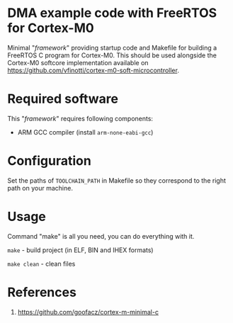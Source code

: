 # DMA example code with FreeRTOS for Cortex-M0
Minimal "*framework*" providing startup code and Makefile for building a FreeRTOS C program for Cortex-M0. This should be used alongside the Cortex-M0 softcore implementation available on https://github.com/vfinotti/cortex-m0-soft-microcontroller.

# Required software
This "*framework*" requires following components:
- ARM GCC compiler (install `arm-none-eabi-gcc`)

# Configuration
Set the paths of `TOOLCHAIN_PATH` in Makefile so they correspond to the right path on your machine.

# Usage
Command "make" is all you need, you can do everything with it.

`make` - build project (in ELF, BIN and IHEX formats)

`make clean` - clean files


# References

1. https://github.com/goofacz/cortex-m-minimal-c
